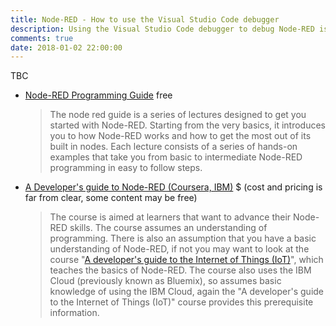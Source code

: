 ```yaml
---
title: Node-RED - How to use the Visual Studio Code debugger
description: Using the Visual Studio Code debugger to debug Node-RED issues
comments: true
date: 2018-01-02 22:00:00
---
```


TBC


* [Node-RED Programming Guide](http://noderedguide.com/) free

  > The node red guide is a series of lectures designed to get you started with Node-RED. Starting from the very basics, it introduces you to how Node-RED works and how to get the most out of its built in nodes. Each lecture consists of a series of hands-on examples that take you from basic to intermediate Node-RED programming in easy to follow steps.

* [A Developer's guide to Node-RED (Coursera, IBM)](https://www.coursera.org/learn/developer-nodered) $ (cost and pricing is far from clear, some content may be free)

  > The course is aimed at learners that want to advance their Node-RED skills. The course assumes an understanding of programming. There is also an assumption that you have a basic understanding of Node-RED, if not you may want to look at the course "[A developer's guide to the Internet of Things (IoT)](https://www.coursera.org/learn/developer-iot)", which teaches the basics of Node-RED. The course also uses the IBM Cloud (previously known as Bluemix), so assumes basic knowledge of using the IBM Cloud, again the "A developer's guide to the Internet of Things (IoT)" course provides this prerequisite information.

